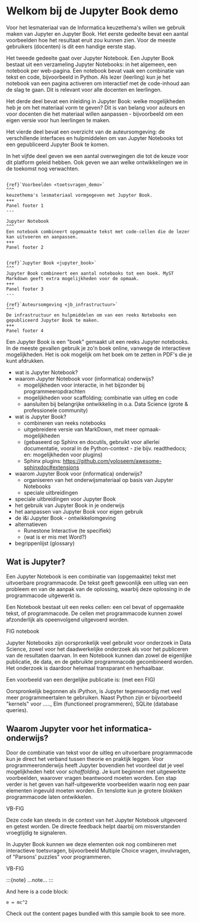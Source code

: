 # Welkom bij de Jupyter Book demo



Voor het lesmateriaal van de Informatica keuzethema's willen we gebruik maken van Jupyter en Jupyter Book.
Het eerste gedeelte bevat een aantal  voorbeelden hoe het resultaat eruit zou kunnen zien.
Voor de meeste gebruikers (docenten) is dit een handige eerste stap.

Het tweede gedeelte gaat over Jupyter Notebook. Een Jupyter Book bestaat uit een verzameling Jupyter Notebooks: in het algemeen, een notebook per web-pagina. Een notebook bevat vaak een combinatie van tekst en code, bijvoorbeeld in Python. Als lezer (leerling) kun je het notebook van een pagina activeren om interactief met de code-inhoud aan de slag te gaan. Dit is relevant voor alle docenten en leerlingen.

Het derde deel bevat een inleiding in Jupyter Book: welke mogelijkheden heb je om het materiaal vorm te geven? Dit is van belang voor auteurs en voor docenten die het materiaal willen aanpassen - bijvoorbeeld om een eigen versie voor hun leerlingen te maken.

Het vierde deel bevat een overzicht van de auteursomgeving: de verschillende interfaces en hulpmiddelen om van Jupyter Notebooks tot een gepubliceerd Jupyter Book te komen.

In het vijfde deel geven we een aantal overwegingen die tot de keuze voor dit platform geleid hebben. Ook geven we aan welke ontwikkelingen we in de toekomst nog verwachten.

````{panels}

{ref}`Voorbeelden <toetsvragen_demo>`
^^^
keuzethema's lesmateriaal vormgegeven met Jupyter Book.
+++
Panel footer 1
---

Jupyter Notebook
^^^
Een notebook combineert opgemaakte tekst met code-cellen die de lezer kan uitvoeren en aanpassen.
+++
Panel footer 2
````

````{panels}

{ref}`Jupyter Book <jupyter_book>`
^^^
Jupyter Book combineert een aantal notebooks tot een boek. MyST Markdown geeft extra mogelijkheden voor de opmaak.
+++
Panel footer 3
---

{ref}`Auteursomgeving <jb_infrastructuur>`
^^^
De infrastructuur en hulpmiddelen om van een reeks Notebooks een gepubliceerd Jupyter Book te maken.
+++
Panel footer 4
````

Een Jupyter Book is een "boek" gemaakt uit een reeks Jupyter notebooks.
In de meeste gevallen gebruik je zo'n boek online, vanwege de interactieve mogelijkheden.
Het is ook mogelijk om het boek om te zetten in PDF's die je kunt afdrukken.

* wat is Jupyter Notebook?
* waarom Jupyter Notebook voor (informatica) onderwijs?
    * mogelijkheden voor interactie, in het bijzonder bij programmeeropdrachten
    * mogelijkheden voor scaffolding; combinatie van uitleg en code
    * aansluiten bij belangrijke ontwikkeling in o.a. Data Science (grote & professionele community)
* wat is Jupyter Book?
    * combineren van reeks notebooks
    * uitgebreidere versie van MarkDown, met meer opmaak-mogelijkheden
    * (gebaseerd op Sphinx en docutils, gebruikt voor allerlei documentatie, vooral in de Python-context - zie bijv. readthedocs; en: mogelijkheden voor plugins)
    * Sphinx plugins: https://github.com/yoloseem/awesome-sphinxdoc#extensions
* waarom Jupyter Book voor (informatica) onderwijs?
    * organiseren van het onderwijsmateriaal op basis van Jupyter Notebooks
    * speciale uitbreidingen
* speciale uitbreidingen voor Jupyter Book
* het gebruik van Jupyter Book in je onderwijs
* het aanpassen van Jupyter Book voor eigen gebruik
* de i&i Jupyter Book - ontwikkelomgeving
* alternatieven
    * Runestone Interactive (te specifiek)
    * (wat is er mis met Word?)
* begrippenlijst (glossary)
    
## Wat is Jupyter?

Een Jupyter Notebook is een combinatie van (opgemaakte) tekst met uitvoerbare programmacode.
De tekst geeft gewoonlijk een uitleg van een probleem en van de aanpak van de oplossing,
waarbij deze oplossing in de programmacode uitgewerkt is.

Een Notebook bestaat uit een reeks cellen: een cel bevat of opgemaakte tekst, of programmacode.
De cellen met programmacode kunnen zowel afzonderlijk als opeenvolgend uitgevoerd worden.

FIG notebook

Jupyter Notebooks zijn oorspronkelijk veel gebruikt voor onderzoek in Data Science,
zowel voor het daadwerkelijke onderzoek als voor het publiceren van de resultaten daarvan.
In een Notebook kunnen dan zowel de eigenlijke publicatie, de data, en de gebruikte programmacode gecombineerd worden.
Het onderzoek is daardoor helemaal transparant en herhaalbaar.

Een voorbeeld van een dergelijke publicatie is: (met een FIG)

Oorspronkelijk begonnen als iPython, is Jupyter tegenwoordig met veel meer programmeertalen te gebruiken.
Naast Python zijn er bijvoorbeeld "kernels" voor ....., Elm (functioneel programmeren), SQLite (database queries).


## Waarom Jupyter voor het informatica-onderwijs?

Door de combinatie van tekst voor de uitleg en uitvoerbare programmacode kun je direct het verband tussen theorie en praktijk leggen.
Voor programmeeronderwijs heeft Jupyter bovendien het voordeel dat je veel mogelijkheden hebt voor *schaffolding*.
Je kunt beginnen met uitgewerkte voorbeelden, waarover vragen beantwoord moeten worden.
Een stap verder is het geven van half-uitgewerkte voorbeelden waarin nog een paar elementen ingevuld moeten worden.
En tenslotte kun je grotere blokken programmacode laten ontwikkelen.

VB-FIG

Deze code kan steeds in de context van het Jupyter Notebook uitgevoerd en getest worden. De directe feedback helpt daarbij om misverstanden vroegtijdig te signaleren.

In Jupyter Book kunnen we deze elementen ook nog combineren met interactieve toetsvragen, bijvoorbeeld Multiple Choice vragen, invulvragen, of "Parsons' puzzles" voor programmeren.

VB-FIG

:::{note}
...note...
:::

And here is a code block:

```
e = mc^2
```

Check out the content pages bundled with this sample book to see more.
